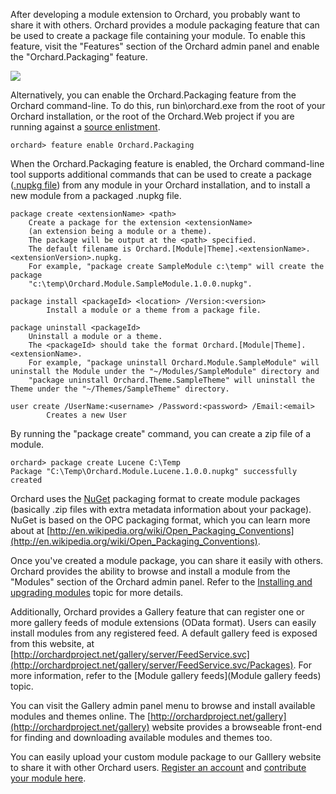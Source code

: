 
After developing a module extension to Orchard, you probably want to share it with others.  Orchard provides a module packaging feature that can be used to create a package file containing your module.  To enable this feature, visit the "Features" section of the Orchard admin panel and enable the "Orchard.Packaging" feature.

![](../Upload/screenshots_675/enable_packaging.png)

Alternatively, you can enable the Orchard.Packaging feature from the Orchard command-line. To do this, run bin\orchard.exe from the root of your Orchard installation, or the root of the Orchard.Web project if you are running against a [source enlistment](Setting-up-a-source-enlistment).

    
    orchard> feature enable Orchard.Packaging



When the Orchard.Packaging feature is enabled, the Orchard command-line tool supports additional commands that can be used to create a package ([.nupkg file](http://nuget.org)) from any module in your Orchard installation, and to install a new module from a packaged .nupkg file.

    
    package create <extensionName> <path>
        Create a package for the extension <extensionName>
        (an extension being a module or a theme).
        The package will be output at the <path> specified.
        The default filename is Orchard.[Module|Theme].<extensionName>.<extensionVersion>.nupkg.
        For example, "package create SampleModule c:\temp" will create the package
        "c:\temp\Orchard.Module.SampleModule.1.0.0.nupkg".
    
    package install <packageId> <location> /Version:<version>
            Install a module or a theme from a package file.
    
    package uninstall <packageId>
        Uninstall a module or a theme.
        The <packageId> should take the format Orchard.[Module|Theme].<extensionName>.
        For example, "package uninstall Orchard.Module.SampleModule" will uninstall the Module under the "~/Modules/SampleModule" directory and
        "package uninstall Orchard.Theme.SampleTheme" will uninstall the Theme under the "~/Themes/SampleTheme" directory.
    
    user create /UserName:<username> /Password:<password> /Email:<email>
            Creates a new User
    


By running the "package create" command, you can create a zip file of a module.

    
    orchard> package create Lucene C:\Temp
    Package "C:\Temp\Orchard.Module.Lucene.1.0.0.nupkg" successfully created


Orchard uses the [NuGet](http://nuget.org) packaging format to create module packages (basically .zip files with extra metadata information about your package).  NuGet is based on the OPC packaging format, which you can learn more about at [http://en.wikipedia.org/wiki/Open_Packaging_Conventions](http://en.wikipedia.org/wiki/Open_Packaging_Conventions).

Once you've created a module package, you can share it easily with others.  Orchard provides the ability to browse and install a module from the "Modules" section of the Orchard admin panel.  Refer to the [Installing and upgrading modules](Installing-and-upgrading-modules) topic for more details.

Additionally, Orchard provides a Gallery feature that can register one or more gallery feeds of module extensions (OData format).  Users can easily install modules from any registered feed.  A default gallery feed is exposed from this website, at [http://orchardproject.net/gallery/server/FeedService.svc](http://orchardproject.net/gallery/server/FeedService.svc/Packages).  For more information, refer to the [Module gallery feeds](Module gallery feeds) topic.

You can visit the Gallery admin panel menu to browse and install available modules and themes online.  The [http://orchardproject.net/gallery](http://orchardproject.net/gallery) website provides a browseable front-end for finding and downloading available modules and themes too.

You can easily upload your custom module package to our Galllery website to share it with other Orchard users. [Register an account](http://orchardproject.net/gallery/Users/Account/Register) and [contribute your module here](http://orchardproject.net/gallery/Contribute/Index).
